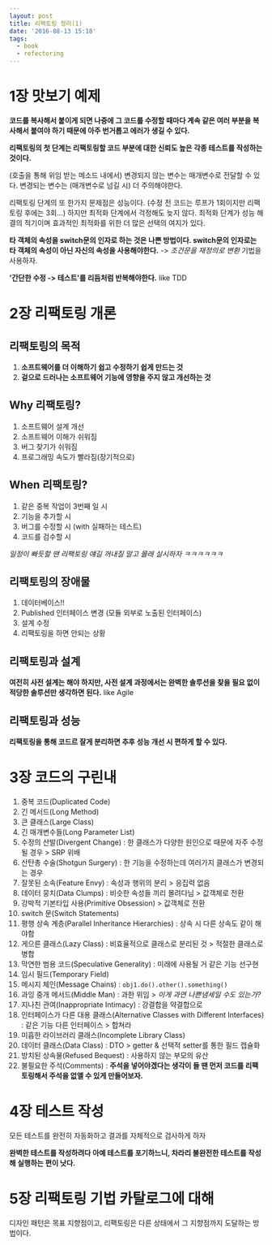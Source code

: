 ```yaml
---
layout: post
title: 리팩토링 정리(1)
date: '2016-08-13 15:18'
tags:
  - book
  - refectoring
---
```


# 1장 맛보기 예제

**코드를 복사해서 붙이게 되면 나중에 그 코드를 수정할 때마다 계속 같은 여러 부분을 복사해서 붙여야 하기 때문에 아주 번거롭고 에러가 생길 수 있다.**

**리팩토링의 첫 단계는 리팩토링할 코드 부분에 대한 신뢰도 높은 각종 테스트를 작성하는 것이다.**

(호출을 통해 위임 받는 메소드 내에서) 변경되지 않는 변수는 매개변수로 전달할 수 있다. 변경되는 변수는 (매개변수로 넘길 시) 더 주의해야한다.

리팩토링 단계의 또 한가지 문제점은 성능이다. (수정 전 코드는 루프가 1회이지만 리팩토링 후에는 3회...) 하지만 최적화 단계에서 걱정해도 늦지 않다. 최적화 단계가 성능 해결의 적기이며 효과적인 최적화를 위한 더 많은 선택의 여지가 있다.

**타 객체의 속성을 switch문의 인자로 하는 것은 나쁜 방법이다. switch문의 인자로는 타 객체의 속성이 아닌 자신의 속성을 사용해야한다.** -> *조건문을 재정의로 변환* 기법을 사용하자.

**'간단한 수정 -> 테스트'를 리듬처럼 반복해야한다.** like TDD

# 2장 리팩토링 개론

## 리팩토링의 목적

1. **소프트웨어를 더 이해하기 쉽고 수정하기 쉽게 만드는 것**
2. **겉으로 드러나는 소프트웨어 기능에 영향을 주지 않고 개선하는 것**

## Why 리팩토링?

1. 소프트웨어 설계 개선
2. 소프트웨어 이해가 쉬워짐
3. 버그 찾기가 쉬워짐
4. 프로그래밍 속도가 빨라짐(장기적으로)

## When 리팩토링?

1. 같은 중복 작업이 3번째 일 시
2. 기능을 추가할 시
3. 버그를 수정할 시 (with 실패하는 테스트)
4. 코드를 검수할 시

*일정이 빠듯할 땐 리팩토링 얘길 꺼내질 말고 몰래 실시하자 ㅋㅋㅋㅋㅋㅋ*

## 리팩토링의 장애물

1. 데이터베이스!!
2. Published 인터페이스 변경 (모듈 외부로 노출된 인터페이스)
3. 설계 수정
4. 리팩토링을 하면 안되는 상황

## 리팩토링과 설계

**여전히 사전 설계는 해야 하지만, 사전 설계 과정에서는 완벽한 솔루션을 찾을 필요 없이 적당한 솔루션만 생각하면 된다.** like Agile

## 리팩토링과 성능

**리팩토링을 통해 코드르 잘게 분리하면 추후 성능 개선 시 편하게 할 수 있다.**

# 3장 코드의 구린내

1. 중복 코드(Duplicated Code)
2. 긴 메서드(Long Method)
3. 큰 클래스(Large Class)
4. 긴 매개변수들(Long Parameter List)
5. 수정의 산발(Divergent Change) : 한 클래스가 다양한 원인으로 때문에 자주 수정될 경우 > SRP 위배
6. 산탄총 수술(Shotgun Surgery) : 한 기능을 수정하는데 여러가지 클래스가 변경되는 경우
7. 잘못된 소속(Feature Envy) : 속성과 행위의 분리 > 응집력 없음
8. 데이터 뭉치(Data Clumps) : 비슷한 속성들 끼리 몰려다님 > 값객체로 전환
9. 강박적 기본타입 사용(Primitive Obsession) > 값객체로 전환
10. switch 문(Switch Statements)
11. 평행 상속 계층(Parallel Inheritance Hierarchies) : 상속 시 다른 상속도 같이 해야함
12. 게으른 클래스(Lazy Class) : 비효율적으로 클래스로 분리된 것 > 적절한 클래스로 병합
13. 막연한 범용 코드(Speculative Generality) : 미래에 사용될 거 같은 기능 선구현
14. 임시 필드(Temporary Field)
15. 메시지 체인(Message Chains) : `obj1.do().other().something()`
16. 과잉 중개 메서드(Middle Man) : 과한 위임 > _이게 과연 나쁜냄세일 수도 있는가?_
17. 지나친 관여(Inappropriate Intimacy) : 강결합을 약결합으로
18. 인터페이스가 다른 대용 클래스(Alternative Classes with Different Interfaces) : 같은 기능 다른 인터페이스 > 합쳐라
19. 미흡한 라이브러리 클래스(Incomplete Library Class)
20. 데이터 클래스(Data Class) : DTO > getter & 선택적 setter를 통한 필드 캡슐화
21. 방치된 상속물(Refused Bequest) : 사용하지 않는 부모의 유산
22. 불필요한 주석(Comments) : **주석을 넣어야겠다는 생각이 들 땐 먼저 코드를 리팩토링해서 주석을 없앨 수 있게 만들어보자.**

# 4장 테스트 작성

모든 테스트를 완전히 자동화하고 결과를 자체적으로 검사하게 하자

**완벽한 테스트를 작성하려다 아예 테스트를 포기하느니, 차라리 불완전한 테스트를 작성해 실행하는 편이 낫다.**

# 5장 리팩토링 기법 카탈로그에 대해

디자인 패턴은 목표 지향점이고, 리팩토링은 다른 상태에서 그 지향점까지 도달하는 방법이다.
